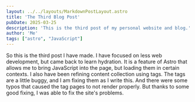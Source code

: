 ```yaml
---
layout: ../../layouts/MarkdownPostLayout.astro
title: 'The Third Blog Post'
pubDate: 2025-03-25
description: 'This is the third post of my personal website and blog.'
author: 'Me'
tags: ["astro", "JavaScript"]
---
```

So this is the third post I have made. I have focused on less web development, but came back to learn hydration. It is a feature of Astro that allows me to bring JavaScript into the page, but loading them in certain contexts. I also have been refining content collection using tags. The tags are a little buggy, and I am fixing them as I write this. And there were some typos that caused the tag pages to not render properly. But thanks to some good fixing, I was able to fix the site's problems.